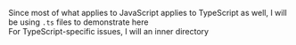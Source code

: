 Since most of what applies to JavaScript applies to TypeScript as well, I will be using `.ts` files to demonstrate here<br>
For TypeScript-specific issues, I will an inner directory